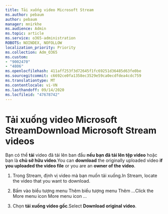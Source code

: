 ```yaml
---
title: Tải xuống video Microsoft Stream
ms.author: pebaum
author: pebaum
manager: mnirkhe
ms.audience: Admin
ms.topic: article
ms.service: o365-administration
ROBOTS: NOINDEX, NOFOLLOW
localization_priority: Priority
ms.collection: Adm_O365
ms.custom:
- "9002470"
- "4806"
ms.openlocfilehash: 411aff253f3d72645f1fc69251d36485d63fe0be
ms.sourcegitcommit: c6692ce0fa1358ec3529e59ca0ecdfdea4cdc759
ms.translationtype: MT
ms.contentlocale: vi-VN
ms.lasthandoff: 09/14/2020
ms.locfileid: "47678742"
---
```

# <a name="download-microsoft-stream-videos"></a><span data-ttu-id="c3761-102">Tải xuống video Microsoft Stream</span><span class="sxs-lookup"><span data-stu-id="c3761-102">Download Microsoft Stream videos</span></span>

<span data-ttu-id="c3761-103">Bạn có thể **tải** video đã tải lên ban đầu **nếu bạn đã tải lên tệp video** hoặc bạn là **chủ sở hữu video**.</span><span class="sxs-lookup"><span data-stu-id="c3761-103">You can **download** the originally uploaded video **if you uploaded the video file** or you are an **owner of the video**.</span></span>

1. <span data-ttu-id="c3761-104">Trong Stream, định vị video mà bạn muốn tải xuống.</span><span class="sxs-lookup"><span data-stu-id="c3761-104">In Stream, locate the video that you want to download.</span></span>

2. <span data-ttu-id="c3761-105">Bấm vào biểu tượng menu Thêm biểu tượng menu Thêm *...*</span><span class="sxs-lookup"><span data-stu-id="c3761-105">Click the More menu icon More menu icon *...*</span></span>

3. <span data-ttu-id="c3761-106">Chọn **tải xuống video gốc**.</span><span class="sxs-lookup"><span data-stu-id="c3761-106">Select **Download original video**.</span></span>
